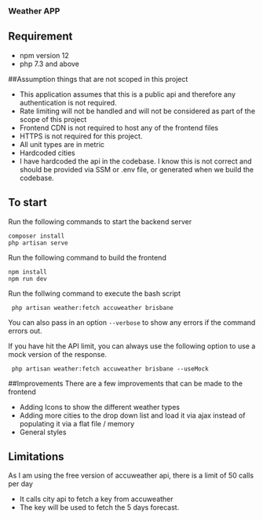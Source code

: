 ### Weather APP
## Requirement
* npm version 12
* php 7.3 and above

##Assumption things that are not scoped in this project
* This application assumes that this is a public api and therefore any authentication is not required.
* Rate limiting will not be handled and will not be considered as part of the scope of this project
* Frontend CDN is not required to host any of the frontend files
* HTTPS is not required for this project.
* All unit types are in metric
* Hardcoded cities
* I have hardcoded the api in the codebase. I know this is not correct and should be provided via SSM or .env file, or
generated when we build the codebase.

To start
-
Run the following commands to start the backend server
```shell script
composer install
php artisan serve
```

Run the following command to build the frontend
```shell script
npm install
npm run dev
```

Run the follwing command to execute the bash script
```shell script
 php artisan weather:fetch accuweather brisbane
```
You can also pass in an option `--verbose` to show any errors if the command errors out.

If you have hit the API limit, you can always use the following option to use a mock version of the response.
```shell script
 php artisan weather:fetch accuweather brisbane --useMock
```

##Improvements
There are a few improvements that can be made to the frontend
- Adding Icons to show the different weather types
- Adding more cities to the drop down list and load it via ajax instead of populating it via a flat file / memory
- General styles

## Limitations
As I am using the free version of accuweather api, there is a limit of 50 calls per day
- It calls city api to fetch a key from accuweather
- The key will be used to fetch the 5 days forecast.


